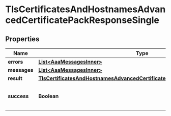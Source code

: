 

# TlsCertificatesAndHostnamesAdvancedCertificatePackResponseSingle


## Properties

| Name | Type | Description | Notes |
|------------ | ------------- | ------------- | -------------|
|**errors** | [**List&lt;AaaMessagesInner&gt;**](AaaMessagesInner.md) |  |  |
|**messages** | [**List&lt;AaaMessagesInner&gt;**](AaaMessagesInner.md) |  |  |
|**result** | [**TlsCertificatesAndHostnamesAdvancedCertificatePackResponseSingleAllOfResult**](TlsCertificatesAndHostnamesAdvancedCertificatePackResponseSingleAllOfResult.md) |  |  |
|**success** | **Boolean** | Whether the API call was successful |  |



